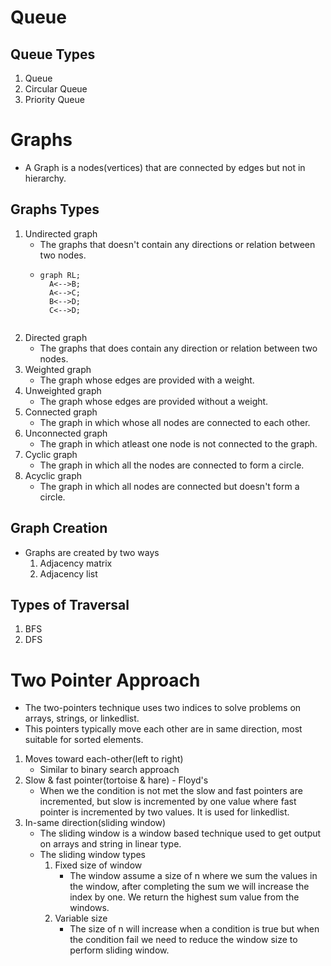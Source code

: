 # Queue
## Queue Types
1. Queue
2. Circular Queue
3. Priority Queue
# Graphs
- A Graph is a nodes(vertices) that are connected by edges but not in hierarchy.
## Graphs Types
1. Undirected graph
   - The graphs that doesn't contain any directions or relation between two nodes.
   -  ```mermaid
      graph RL;
        A<-->B;
        A<-->C;
        B<-->D;
        C<-->D;
   ```
2. Directed graph
   - The graphs that does contain any direction or relation between two nodes.
3. Weighted graph
   - The graph whose edges are provided with a weight.
4. Unweighted graph
   - The graph whose edges are provided without a weight.
5. Connected graph
   - The graph in which whose all nodes are connected to each other.
6. Unconnected graph
   - The graph in which atleast one node is not connected to the graph.
7. Cyclic graph
   - The graph in which all the nodes are connected to form a circle.
8. Acyclic graph
   - The graph in which all nodes are connected but doesn't form a circle.
## Graph Creation
- Graphs are created by two ways
  1. Adjacency matrix
  2. Adjacency list
## Types of Traversal
1. BFS
2. DFS

# Two Pointer Approach
- The two-pointers technique uses two indices to solve problems on arrays, strings, or linkedlist.
- This pointers typically move each other are in same direction, most suitable for sorted elements.
1. Moves toward each-other(left to right)
   - Similar to binary search approach
2. Slow & fast pointer(tortoise & hare) - Floyd's 
   - When we the condition is not met the slow and fast pointers are incremented, but slow is incremented by one value where fast pointer is incremented by two values. It is used for linkedlist.
3. In-same direction(sliding window)
   - The sliding window is a window based technique used to get output on arrays and string in linear type.
   - The sliding window types
      1. Fixed size of window
         - The window assume a size of n where we sum the values in the window, after completing the sum we will increase the index by one. We return the highest sum value from the windows.
      2. Variable size
         - The size of n will increase when a condition is true but when the condition fail we need to reduce the window size to perform sliding window.









































